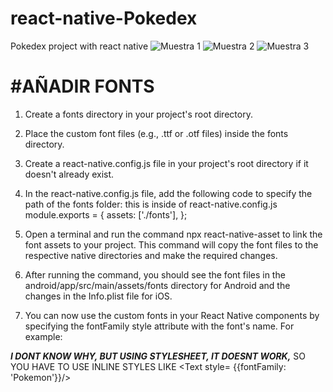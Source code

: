 # react-native-Pokedex
Pokedex project with react native 
![Muestra 1](https://raw.githubusercontent.com/gilgonzalez/react-native-Pokedez/main/asset/Captura.PNG)
![Muestra 2](https://raw.githubusercontent.com/gilgonzalez/react-native-Pokedez/main/asset/Captura2.PNG)
![Muestra 3](https://raw.githubusercontent.com/gilgonzalez/react-native-Pokedez/main/asset/Captura3.PNG)

#AÑADIR FONTS 
===============
1. Create a fonts directory in your project's root directory.
2. Place the custom font files (e.g., .ttf or .otf files) inside the fonts directory.
3. Create a react-native.config.js file in your project's root directory if it doesn't already exist.
4. In the react-native.config.js file, add the following code to specify the path of the fonts folder:
  this is inside of react-native.config.js
  module.exports = {
  assets: ['./fonts'],
};

5. Open a terminal and run the command npx react-native-asset to link the font assets to your project. This command will copy the font files to the respective native directories and make the required changes.
6. After running the command, you should see the font files in the android/app/src/main/assets/fonts directory for Android and the changes in the Info.plist file for iOS.
7. You can now use the custom fonts in your React Native components by specifying the fontFamily style attribute with the font's name. For example:

***I DONT KNOW WHY, BUT USING STYLESHEET, IT DOESNT WORK,*** SO YOU HAVE TO USE INLINE STYLES LIKE <Text style= {{fontFamily: 'Pokemon'}}/>
